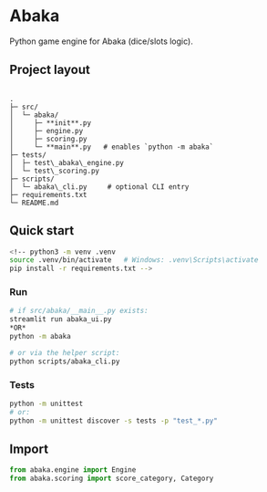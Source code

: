 # Abaka

Python game engine for Abaka (dice/slots logic).

## Project layout
```

.
├─ src/
│  └─ abaka/
│     ├─ **init**.py
│     ├─ engine.py
│     ├─ scoring.py
│     └─ **main**.py   # enables `python -m abaka`
├─ tests/
│  ├─ test\_abaka\_engine.py
│  └─ test\_scoring.py
├─ scripts/
│  └─ abaka\_cli.py     # optional CLI entry
├─ requirements.txt
└─ README.md

````

## Quick start
```bash
<!-- python3 -m venv .venv
source .venv/bin/activate   # Windows: .venv\Scripts\activate
pip install -r requirements.txt -->
````

### Run

```bash
# if src/abaka/__main__.py exists:
streamlit run abaka_ui.py
*OR*
python -m abaka

# or via the helper script:
python scripts/abaka_cli.py
```

### Tests

```bash
python -m unittest
# or:
python -m unittest discover -s tests -p "test_*.py"
```

## Import

```python
from abaka.engine import Engine
from abaka.scoring import score_category, Category
```

